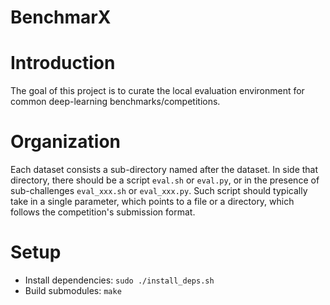 BenchmarX
=========

# Introduction 

The goal of this project is to curate the local evaluation
environment for common deep-learning benchmarks/competitions.

# Organization

Each dataset consists a sub-directory named after the dataset.
In side that directory, there should be a script `eval.sh` or `eval.py`,
or in the presence of sub-challenges `eval_xxx.sh` or `eval_xxx.py`.
Such script should typically take in a single parameter, which points
to a file or a directory, which follows the competition's submission
format.


# Setup

- Install dependencies: `sudo ./install_deps.sh`
- Build submodules: `make`

